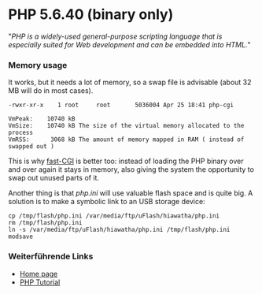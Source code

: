 # PHP 5.6.40 (binary only)

"*PHP is a widely-used general-purpose scripting language that is
especially suited for Web development and can be embedded into HTML.*"

### Memory usage

It works, but it needs a lot of memory, so a swap file is advisable
(about 32 MB will do in most cases).

```
-rwxr-xr-x    1 root     root       5036004 Apr 25 18:41 php-cgi
```

```
VmPeak:    10740 kB
VmSize:    10740 kB The size of the virtual memory allocated to the process
VmRSS:      3068 kB The amount of memory mapped in RAM ( instead of swapped out )
```

This is why [fast-CGI](http://www.fastcgi.com/) is
better too: instead of loading the PHP binary over and over again it
stays in memory, also giving the system the opportunity to swap out
unused parts of it.

Another thing is that *php.ini* will use valuable flash space and is
quite big. A solution is to make a symbolic link to an USB storage
device:

```
cp /tmp/flash/php.ini /var/media/ftp/uFlash/hiawatha/php.ini
rm /tmp/flash/php.ini
ln -s /var/media/ftp/uFlash/hiawatha/php.ini /tmp/flash/php.ini
modsave
```

### Weiterführende Links

-   [Home page](http://www.php.net/)
-   [PHP Tutorial](http://www.w3schools.com/php/)

